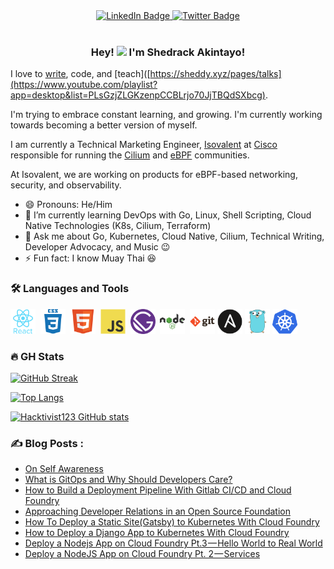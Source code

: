 
<div align="center" id="badges">
  <a href="https://linkedin.com/in/shedrackakintayo">
    <img src="https://img.shields.io/badge/LinkedIn-blue?style=for-the-badge&logo=linkedin&logoColor=white" alt="LinkedIn Badge"/>
  </a>
  <a href="(https://twitter.com/coder_blvck)">
    <img src="https://img.shields.io/badge/Twitter-blue?style=for-the-badge&logo=twitter&logoColor=white" alt="Twitter Badge"/>
  </a>
</div>

<div align="center">
    <img src="https://komarev.com/ghpvc/?username=hacktivist123&style=flat-square&color=blue" alt=""/>
</div>

<h3 align="center"> Hey! <img src="https://media.giphy.com/media/hvRJCLFzcasrR4ia7z/giphy.gif" width="30px"/>  I'm Shedrack Akintayo! </h3>

I love to [write](https://sheddy.xyz), code, and [teach]([https://sheddy.xyz/pages/talks](https://www.youtube.com/playlist?app=desktop&list=PLsGzjZLGKzenpCCBLrjo70JjTBQdSXbcg).

I'm trying to embrace constant learning, and growing. I'm currently working towards becoming a better version of myself.

I am currently a Technical Marketing Engineer, [Isovalent](https://isovalent.com) at [Cisco](cisco.com) responsible for running the [Cilium](https://cilium.io) and [eBPF](https://ebpf.io) communities. 

At Isovalent, we are working on products for eBPF-based networking, security, and observability.

- 😄 Pronouns: He/Him
- 🌱 I’m currently learning DevOps with Go, Linux, Shell Scripting, Cloud Native Technologies (K8s, Cilium, Terraform)
- 💬 Ask me about Go, Kubernetes, Cloud Native, Cilium, Technical Writing, Developer Advocacy, and Music 😉
- ⚡ Fun fact: I know Muay Thai 😆

### :hammer_and_wrench: Languages and Tools


<div>
  <img src="https://github.com/devicons/devicon/blob/master/icons/react/react-original-wordmark.svg" title="React" alt="React" width="40" height="40"/>&nbsp;
  <img src="https://github.com/devicons/devicon/blob/master/icons/css3/css3-plain-wordmark.svg"  title="CSS3" alt="CSS" width="40" height="40"/>&nbsp;
  <img src="https://github.com/devicons/devicon/blob/master/icons/html5/html5-original.svg" title="HTML5" alt="HTML" width="40" height="40"/>&nbsp;
  <img src="https://github.com/devicons/devicon/blob/master/icons/javascript/javascript-original.svg" title="JavaScript" alt="JavaScript" width="40" height="40"/>&nbsp;
  <img src="https://github.com/devicons/devicon/blob/master/icons/gatsby/gatsby-original.svg" title="Gatsby"  alt="Gatsby" width="40" height="40"/>&nbsp;
  <img src="https://github.com/devicons/devicon/blob/master/icons/nodejs/nodejs-original-wordmark.svg" title="NodeJS" alt="NodeJS" width="40" height="40"/>&nbsp;
  <img src="https://github.com/devicons/devicon/blob/master/icons/git/git-original-wordmark.svg" title="Git" **alt="Git" width="40" height="40"/>
  <img src="https://github.com/devicons/devicon/blob/master/icons/ansible/ansible-original.svg" title="Ansible" **alt="Ansible" width="40" height="40"/>
  <img src="https://github.com/devicons/devicon/blob/master/icons/go/go-original.svg" title="Go" **alt="Go" width="40" height="40"/>
  <img src="https://github.com/devicons/devicon/blob/master/icons/kubernetes/kubernetes-plain.svg" title="Kubernetes" alt="Kubernetes" width="40" height="40"/>
</div>

### :fire: GH Stats
[![GitHub Streak](http://github-readme-streak-stats.herokuapp.com?user=hacktivist123&theme=dark&background=000000)](https://git.io/streak-stats)

[![Top Langs](https://github-readme-stats.vercel.app/api/top-langs/?username=hacktivist123&layout=compact&theme=vision-friendly-dark)](https://github.com/anuraghazra/github-readme-stats)



[![Hacktivist123 GitHub stats](https://github-readme-stats.vercel.app/api?username=hacktivist123&count_private=true&show_icons=true&theme=radical&hide_border=true)](#!)

### :writing_hand: Blog Posts :

<!-- BLOG-POST-LIST:START -->
- [On Self Awareness](https://medium.com/@Sheddy_Nathan/on-self-awareness-388066339fa7?source=rss-5d6838035bf------2)
- [What is GitOps and Why Should Developers Care?](https://blog.getambassador.io/what-is-gitops-and-why-should-developers-care-d0402aa1f733?source=rss-5d6838035bf------2)
- [How to Build a Deployment Pipeline With Gitlab CI/CD and Cloud Foundry](https://medium.com/cloud-foundry-foundation/how-to-build-a-deployment-pipeline-with-gitlab-ci-cd-and-cloud-foundry-45985a0179c8?source=rss-afc9ec09febd------2)
- [Approaching Developer Relations in an Open Source Foundation](https://medium.com/cloud-foundry-foundation/approaching-developer-relations-in-an-open-source-foundation-77b1c660bf95?source=rss-afc9ec09febd------2)
- [How To Deploy a Static Site&lpar;Gatsby&rpar; to Kubernetes With Cloud Foundry](https://medium.com/cloud-foundry-foundation/how-to-deploy-a-static-site-gatsby-to-kubernetes-with-cloud-foundry-ee31b5131c5f?source=rss-afc9ec09febd------2)
- [How to Deploy a Django App to Kubernetes With Cloud Foundry](https://medium.com/cloud-foundry-foundation/how-to-deploy-a-django-app-to-kubernetes-with-cloud-foundry-5ad332fbe197?source=rss-afc9ec09febd------2)
- [Deploy a Nodejs App on Cloud Foundry Pt.3 — Hello World to Real World](https://medium.com/cloud-foundry-foundation/deploy-a-nodejs-app-on-cloud-foundry-pt-3-hello-world-to-real-world-888ab83a329c?source=rss-afc9ec09febd------2)
- [Deploy a NodeJS App on Cloud Foundry Pt. 2 — Services](https://medium.com/cloud-foundry-foundation/deploy-a-nodejs-app-on-cloud-foundry-pt-2-services-33e76ed62be9?source=rss-afc9ec09febd------2)
<!-- BLOG-POST-LIST:END -->
